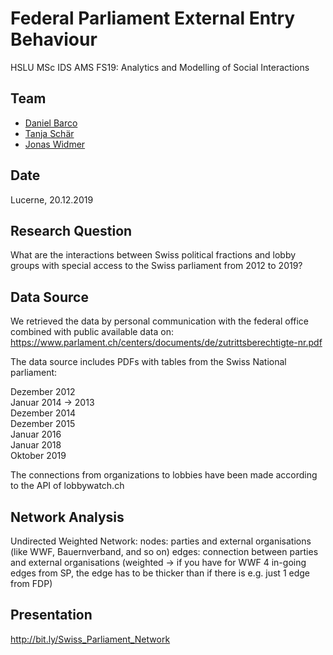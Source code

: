 # Federal Parliament External Entry Behaviour

HSLU MSc IDS AMS FS19:  Analytics and Modelling of Social Interactions

## Team
- [Daniel Barco](https://github.com/danielbarco)
- [Tanja Schär](https://github.com/maximumawesomeness)
- [Jonas Widmer](https://github.com/jonwidi)

## Date
Lucerne, 20.12.2019

## Research Question

What are the interactions between Swiss political fractions and  lobby groups with special access to the Swiss parliament from 2012 to 2019?

## Data Source

We retrieved the data by personal communication with the federal office combined with public available data on: https://www.parlament.ch/centers/documents/de/zutrittsberechtigte-nr.pdf

The data source includes PDFs with tables from the Swiss National parliament:

Dezember 2012 <br /> 
Januar 2014 → 2013 <br /> 
Dezember 2014 <br /> 
Dezember 2015 <br /> 
Januar 2016 <br /> 
Januar 2018 <br /> 
Oktober 2019 <br /> 

The connections from organizations to lobbies have been made according to the API of lobbywatch.ch  

## Network Analysis 

Undirected Weighted Network:
nodes: parties and external organisations (like WWF, Bauernverband, and so on)
edges: connection between parties and external organisations (weighted -> if you have for WWF 4 in-going edges from SP, the edge has to be thicker than if there is e.g. just 1 edge from FDP)

## Presentation
http://bit.ly/Swiss_Parliament_Network
